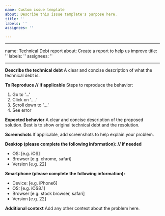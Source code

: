 ```yaml
---
name: Custom issue template
about: Describe this issue template's purpose here.
title: ''
labels: ''
assignees: ''

---
```



---
name: Technical Debt report
about: Create a report to help us improve
title: ''
labels: ''
assignees: ''

---

**Describe the technical debt**
A clear and concise description of what the technical debt is.

**To Reproduce // if applicable**
Steps to reproduce the behavior:
1. Go to '...'
2. Click on '....'
3. Scroll down to '....'
4. See error

**Expected behavior**
A clear and concise description of the proposed solution. Best is to show original technical debt and the resolution.

**Screenshots**
If applicable, add screenshots to help explain your problem.

**Desktop (please complete the following information): // if needed**
 - OS: [e.g. iOS]
 - Browser [e.g. chrome, safari]
 - Version [e.g. 22]

**Smartphone (please complete the following information):**
 - Device: [e.g. iPhone6]
 - OS: [e.g. iOS8.1]
 - Browser [e.g. stock browser, safari]
 - Version [e.g. 22]

**Additional context**
Add any other context about the problem here.

